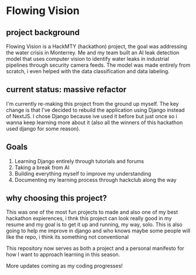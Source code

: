# Flowing Vision

## project background
Flowing Vision is a HackMTY (hackathon) project, the goal was addressing the water crisis in Monterrey. Me and my team built an AI leak detection model that uses computer vision to identify water leaks in industrial pipelines through security camera feeds. The model was made entirely from scratch, i even helped with the data classification and data labeling.

## current status: massive refactor
I'm currently re-making this project from the ground up myself. The key change is that I've decided to rebuild the application using Django instead of NextJS. I chose Django because ive used it before but just once so i wanna keep learning more about it (also all the winners of this hackathon used django for some reason).

## Goals
1. Learning Django entirely through tutorials and forums
2. Taking a break from AI
3. Building everything myself to improve my understanding
4. Documenting my learning process through hackclub along the way

## why choosing this project?
This was one of the most fun projects to made and also one of my best hackathon expierences, i thnk this project can look really good in my resume and my goal is to get it up and running, my way, solo. This is also going to help me improve in django and who knows maybe some people will like the repo, i think its something not conventional

This repository now serves as both a project and a personal manifesto for how I want to approach learning in this season.

More updates coming as my coding progresses!
